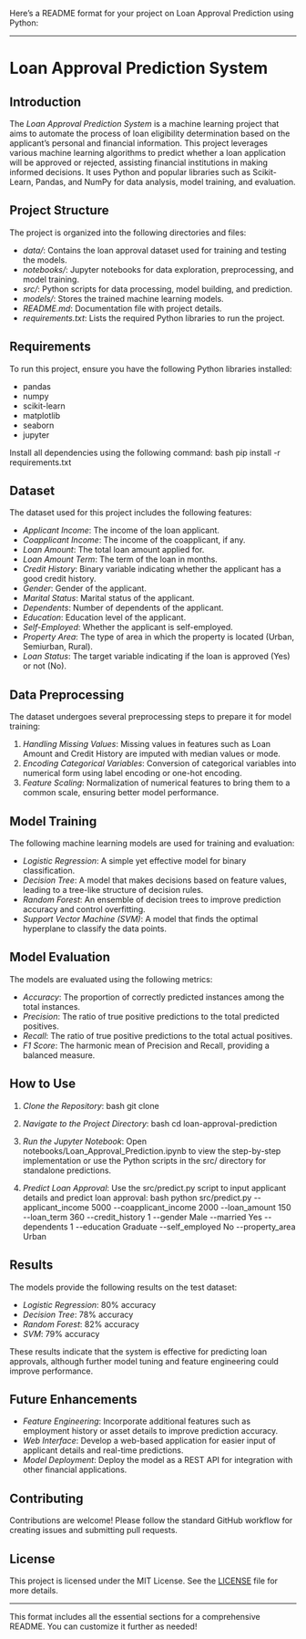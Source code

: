 Here’s a README format for your project on Loan Approval Prediction using Python:

---

# Loan Approval Prediction System

## Introduction
The *Loan Approval Prediction System* is a machine learning project that aims to automate the process of loan eligibility determination based on the applicant’s personal and financial information. This project leverages various machine learning algorithms to predict whether a loan application will be approved or rejected, assisting financial institutions in making informed decisions. It uses Python and popular libraries such as Scikit-Learn, Pandas, and NumPy for data analysis, model training, and evaluation.

## Project Structure
The project is organized into the following directories and files:

- *data/*: Contains the loan approval dataset used for training and testing the models.
- *notebooks/*: Jupyter notebooks for data exploration, preprocessing, and model training.
- *src/*: Python scripts for data processing, model building, and prediction.
- *models/*: Stores the trained machine learning models.
- *README.md*: Documentation file with project details.
- *requirements.txt*: Lists the required Python libraries to run the project.

## Requirements
To run this project, ensure you have the following Python libraries installed:

- pandas
- numpy
- scikit-learn
- matplotlib
- seaborn
- jupyter

Install all dependencies using the following command:
bash
pip install -r requirements.txt


## Dataset
The dataset used for this project includes the following features:

- *Applicant Income*: The income of the loan applicant.
- *Coapplicant Income*: The income of the coapplicant, if any.
- *Loan Amount*: The total loan amount applied for.
- *Loan Amount Term*: The term of the loan in months.
- *Credit History*: Binary variable indicating whether the applicant has a good credit history.
- *Gender*: Gender of the applicant.
- *Marital Status*: Marital status of the applicant.
- *Dependents*: Number of dependents of the applicant.
- *Education*: Education level of the applicant.
- *Self-Employed*: Whether the applicant is self-employed.
- *Property Area*: The type of area in which the property is located (Urban, Semiurban, Rural).
- *Loan Status*: The target variable indicating if the loan is approved (Yes) or not (No).

## Data Preprocessing
The dataset undergoes several preprocessing steps to prepare it for model training:

1. *Handling Missing Values*: Missing values in features such as Loan Amount and Credit History are imputed with median values or mode.
2. *Encoding Categorical Variables*: Conversion of categorical variables into numerical form using label encoding or one-hot encoding.
3. *Feature Scaling*: Normalization of numerical features to bring them to a common scale, ensuring better model performance.

## Model Training
The following machine learning models are used for training and evaluation:

- *Logistic Regression*: A simple yet effective model for binary classification.
- *Decision Tree*: A model that makes decisions based on feature values, leading to a tree-like structure of decision rules.
- *Random Forest*: An ensemble of decision trees to improve prediction accuracy and control overfitting.
- *Support Vector Machine (SVM)*: A model that finds the optimal hyperplane to classify the data points.

## Model Evaluation
The models are evaluated using the following metrics:

- *Accuracy*: The proportion of correctly predicted instances among the total instances.
- *Precision*: The ratio of true positive predictions to the total predicted positives.
- *Recall*: The ratio of true positive predictions to the total actual positives.
- *F1 Score*: The harmonic mean of Precision and Recall, providing a balanced measure.

## How to Use
1. *Clone the Repository*:
    bash
    git clone <repository-url>
    
2. *Navigate to the Project Directory*:
    bash
    cd loan-approval-prediction
    
3. *Run the Jupyter Notebook*:
    Open notebooks/Loan_Approval_Prediction.ipynb to view the step-by-step implementation or use the Python scripts in the src/ directory for standalone predictions.

4. *Predict Loan Approval*:
    Use the src/predict.py script to input applicant details and predict loan approval:
    bash
    python src/predict.py --applicant_income 5000 --coapplicant_income 2000 --loan_amount 150 --loan_term 360 --credit_history 1 --gender Male --married Yes --dependents 1 --education Graduate --self_employed No --property_area Urban
    

## Results
The models provide the following results on the test dataset:

- *Logistic Regression*: 80% accuracy
- *Decision Tree*: 78% accuracy
- *Random Forest*: 82% accuracy
- *SVM*: 79% accuracy

These results indicate that the system is effective for predicting loan approvals, although further model tuning and feature engineering could improve performance.

## Future Enhancements
- *Feature Engineering*: Incorporate additional features such as employment history or asset details to improve prediction accuracy.
- *Web Interface*: Develop a web-based application for easier input of applicant details and real-time predictions.
- *Model Deployment*: Deploy the model as a REST API for integration with other financial applications.

## Contributing
Contributions are welcome! Please follow the standard GitHub workflow for creating issues and submitting pull requests.

## License
This project is licensed under the MIT License. See the [LICENSE](LICENSE) file for more details.

---

This format includes all the essential sections for a comprehensive README. You can customize it further as needed!
